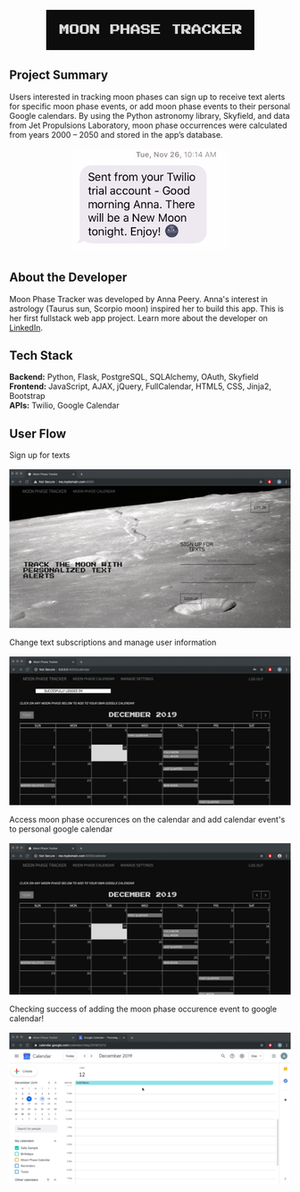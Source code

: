 
<p align='center'>
    <img src="static/img/title.jpg">
</p>

## Project Summary

Users interested in tracking moon phases can sign up to receive text alerts for specific moon phase events, or add moon phase events to their personal Google calendars. By using the Python astronomy library, Skyfield, and data from Jet Propulsions Laboratory, moon phase occurrences were calculated from years 2000 – 2050 and stored in the app’s database.

<p align ='center'>
    <img src='static/img/newmoon.png'>
</p>

## About the Developer

Moon Phase Tracker was developed by Anna Peery. Anna's interest in astrology (Taurus sun, Scorpio moon) inspired her to build this app. This is her first fullstack web app project. Learn more about the developer on [LinkedIn](https://www.linkedin.com/in/avpeery/).

## Tech Stack 
**Backend:** Python, Flask, PostgreSQL, SQLAlchemy, OAuth, Skyfield
<br>
**Frontend:** JavaScript, AJAX, jQuery, FullCalendar, HTML5, CSS, Jinja2, Bootstrap
<br>
**APIs:** Twilio, Google Calendar

## User Flow

Sign up for texts
<br>
<br>
![Sign Up](static/img/registrationform.gif)
<br>

Change text subscriptions and manage user information
<br>
<br>
![Settings](static/img/managesettings.gif)
<br>

Access moon phase occurences on the calendar and add calendar event's to personal google calendar
<br>
<br>
![Calendar](static/img/oauth.gif)
<br>

Checking success of adding the moon phase occurence event to google calendar!
<br>
<br>
![Oauth](static/img/coldmoon.gif)
